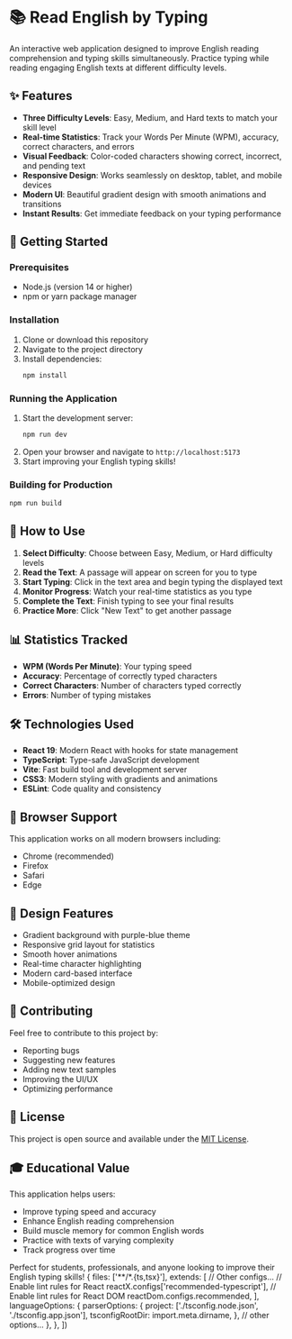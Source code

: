 # 📚 Read English by Typing

An interactive web application designed to improve English reading comprehension and typing skills simultaneously. Practice typing while reading engaging English texts at different difficulty levels.

## ✨ Features

- **Three Difficulty Levels**: Easy, Medium, and Hard texts to match your skill level
- **Real-time Statistics**: Track your Words Per Minute (WPM), accuracy, correct characters, and errors
- **Visual Feedback**: Color-coded characters showing correct, incorrect, and pending text
- **Responsive Design**: Works seamlessly on desktop, tablet, and mobile devices
- **Modern UI**: Beautiful gradient design with smooth animations and transitions
- **Instant Results**: Get immediate feedback on your typing performance

## 🚀 Getting Started

### Prerequisites

- Node.js (version 14 or higher)
- npm or yarn package manager

### Installation

1. Clone or download this repository
2. Navigate to the project directory
3. Install dependencies:
   ```bash
   npm install
   ```

### Running the Application

1. Start the development server:
   ```bash
   npm run dev
   ```
2. Open your browser and navigate to `http://localhost:5173`
3. Start improving your English typing skills!

### Building for Production

```bash
npm run build
```

## 🎯 How to Use

1. **Select Difficulty**: Choose between Easy, Medium, or Hard difficulty levels
2. **Read the Text**: A passage will appear on screen for you to type
3. **Start Typing**: Click in the text area and begin typing the displayed text
4. **Monitor Progress**: Watch your real-time statistics as you type
5. **Complete the Text**: Finish typing to see your final results
6. **Practice More**: Click "New Text" to get another passage

## 📊 Statistics Tracked

- **WPM (Words Per Minute)**: Your typing speed
- **Accuracy**: Percentage of correctly typed characters
- **Correct Characters**: Number of characters typed correctly
- **Errors**: Number of typing mistakes

## 🛠️ Technologies Used

- **React 19**: Modern React with hooks for state management
- **TypeScript**: Type-safe JavaScript development
- **Vite**: Fast build tool and development server
- **CSS3**: Modern styling with gradients and animations
- **ESLint**: Code quality and consistency

## 📱 Browser Support

This application works on all modern browsers including:
- Chrome (recommended)
- Firefox
- Safari
- Edge

## 🎨 Design Features

- Gradient background with purple-blue theme
- Responsive grid layout for statistics
- Smooth hover animations
- Real-time character highlighting
- Modern card-based interface
- Mobile-optimized design

## 🤝 Contributing

Feel free to contribute to this project by:
- Reporting bugs
- Suggesting new features
- Adding new text samples
- Improving the UI/UX
- Optimizing performance

## 📄 License

This project is open source and available under the [MIT License](LICENSE).

## 🎓 Educational Value

This application helps users:
- Improve typing speed and accuracy
- Enhance English reading comprehension
- Build muscle memory for common English words
- Practice with texts of varying complexity
- Track progress over time

Perfect for students, professionals, and anyone looking to improve their English typing skills!
  {
    files: ['**/*.{ts,tsx}'],
    extends: [
      // Other configs...
      // Enable lint rules for React
      reactX.configs['recommended-typescript'],
      // Enable lint rules for React DOM
      reactDom.configs.recommended,
    ],
    languageOptions: {
      parserOptions: {
        project: ['./tsconfig.node.json', './tsconfig.app.json'],
        tsconfigRootDir: import.meta.dirname,
      },
      // other options...
    },
  },
])
```
